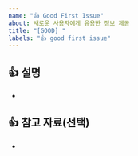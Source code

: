 ```yaml
---
name: "👍 Good First Issue"
about: 새로운 사용자에게 유용한 정보 제공
title: "[GOOD] "
labels: "👍 good first issue"
---
```


## 👍 설명

<!-- 초보자나 신규 기여자가 참고할 수 있는 내용 -->
<!-- 간단하게 시작할 수 있는 작업, 가이드, 팁 등 -->

-

## 👍 참고 자료(선택)

<!-- 참고할 만한 자료나 사항(ex. 기한 등)이 있다면 첨부해 주세요 -->

-
